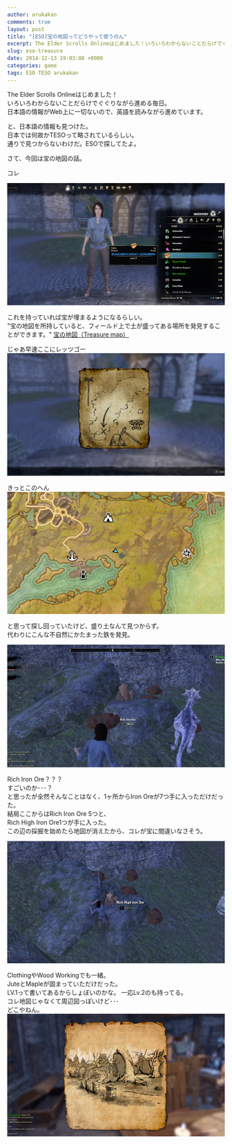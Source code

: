 ```yaml
---
author: arukakan
comments: true
layout: post
title: "[ESO]宝の地図ってどうやって使うのん"
excerpt: The Elder Scrolls Onlineはじめました！いろいろわからないことだらけでぐぐりながら進める毎日。日本語の情報がWeb上に一切ないので、英語を読みながら進めています。
slug: eso-treasure
date: 2014-12-13 19:03:08 +0900
categories: game
tags: ESO TESO arukakan
---
```


The Elder Scrolls Onlineはじめました！  
いろいろわからないことだらけでぐぐりながら進める毎日。  
日本語の情報がWeb上に一切ないので、英語を読みながら進めています。
<!--more-->

と、日本語の情報も見つけた。  
日本では何故かTESOって略されているらしい。  
通りで見つからないわけだ。ESOで探してたよ。  

さて、今回は宝の地図の話。  

コレ  

<a href="/img/12/13/map1.png">
	<img src="/img/12/13/map1-thumb.png">
</a>

これを持っていれば宝が埋まるようになるらしい。  
"宝の地図を所持していると、フィールド上で土が盛ってある場所を発見することができます。"
[宝の地図（Treasure map）](http://tamriel-times.blog.jp/archives/1001335239.html)  

じゃあ早速ここにレッツゴー  
<a href="/img/12/13/map2.png">
	<img src="/img/12/13/map2-thumb.png">
</a>

きっとこのへん  
<a href="/img/12/13/map3.png">
	<img src="/img/12/13/map3-thumb.png">
</a>

と思って探し回っていたけど、盛り土なんて見つからず。  
代わりにこんな不自然にかたまった鉄を発見。  

<a href="/img/12/13/map4.png">
	<img src="/img/12/13/map4-thumb.png">
</a>

Rich Iron Ore？？？  
すごいのか･･･？  
と思ったが全然そんなことはなく、1ヶ所からIron Oreが7つ手に入っただけだった。  
結局ここからはRich Iron Ore 5つと、  
Rich High Iron Ore1つが手に入った。  
この辺の採掘を始めたら地図が消えたから、コレが宝に間違いなさそう。

<a href="/img/12/13/map5.png">
	<img src="/img/12/13/map5-thumb.png">
</a>

ClothingやWood Workingでも一緒。  
JuteとMapleが固まっていただけだった。  
LV.1って書いてあるからしょぼいのかな。
一応Lv.2のも持ってる。  
コレ地図じゃなくて周辺図っぽいけど･･･  
どこやねん。
<a href="/img/12/13/map6.png">
	<img src="/img/12/13/map6-thumb.png">
</a>
